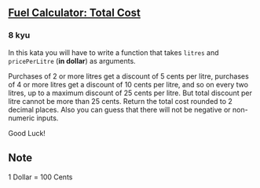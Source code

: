 <h2><a href=https://www.codewars.com/kata/57b58827d2a31c57720012e8/train/javascript target="_blank">Fuel Calculator: Total Cost</a></h2><h3>8 kyu</h3><p>In this kata you will have to write a function that takes <code>litres</code> and <code>pricePerLitre</code> (<strong>in dollar</strong>) as arguments. </p><p>Purchases of 2 or more litres get a discount of 5 cents per litre, purchases of 4 or more litres get a discount of 10 cents per litre, and so on every two litres, up to a maximum discount of 25 cents per litre. But total discount per litre cannot be more than 25 cents. Return the total cost rounded to 2 decimal places. Also you can guess that there will not be negative or non-numeric inputs.</p><p>Good Luck!</p><h2 id="note">Note</h2><p>1 Dollar = 100 Cents</p>